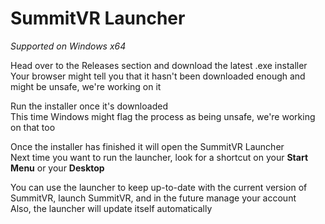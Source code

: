 # SummitVR Launcher
_Supported on Windows x64_

Head over to the Releases section and download the latest .exe installer  
Your browser might tell you that it hasn't been downloaded enough and might be unsafe, we're working on it  
  
Run the installer once it's downloaded  
This time Windows might flag the process as being unsafe, we're working on that too  
  
Once the installer has finished it will open the SummitVR Launcher  
Next time you want to run the launcher, look for a shortcut on your **Start Menu** or your **Desktop**  
  
You can use the launcher to keep up-to-date with the current version of SummitVR, launch SummitVR, and in the future manage your account  
Also, the launcher will update itself automatically
